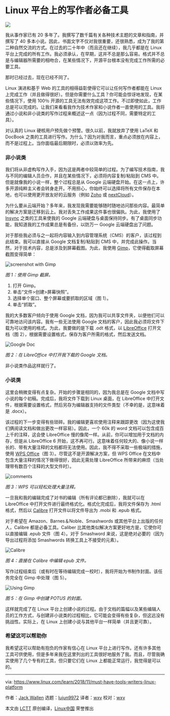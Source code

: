 Linux 平台上的写作者必备工具
======

![](https://img.linux.net.cn/data/attachment/album/201911/25/000129eee2zydelz22vj9h.jpg)

我从事作家已有 20 多年了。我撰写了数千篇有关各种技术主题的文章和指南，并撰写了 40 多本小说。因此，书面文字不仅对我很重要，还很熟悉，成为了我的第二种自然交流的方式。在过去的二十年中（而且还在继续），我几乎都是在 Linux 平台上完成的所有工作。我必须承认，在早期，这并不总是那么容易。格式并不总是与编辑器所需要的相吻合，在某些情况下，开源平台根本没有完成工作所需的必要工具。

那时已经过去，现在已经不同了。

Linux 演进和基于 Web 的工具的相得益彰使得它可以让任何写作者都能在 Linux 上完成工作（并且做得很好）。但是你需要什么工具？你可能会惊讶地发现，在某些情况下，使用 100％ 开源的工具无法有效完成这项工作。不过即使如此，工作总是可以完成的。让我们来看看我作为技术作家和小说作者一直使用的工具。我将通过小说和非小说类的写作过程来概述这一点（因为过程不同，需要特定的工具）。

对认真的 Linux 硬核用户预先做个预警。很久以前，我就放弃了使用 LaTeX 和 DocBook 之类的工具进行写作。为什么？因为对我而言，重点必须放在内容上，而不是过程上。当你面临最后期限时，必须以效率为先。

### 非小说类

我们将从非虚构写作入手，因为这是两者中较简单的过程。为了编写技术指南，我与不同的编辑人员合作，并且在某些情况下，必须将内容复制/粘贴到 CMS 中。但是就像我的小说一样，整个过程总是从 Google 云端硬盘开始。在这一点上，许多开源纯粹主义者会转身走开。不用担心，你始终可以选择将所有文件保存在本地，也可以使用更开放友好的云服务（例如 [Zoho][1] 或 [nextCloud][2]）。

为什么要从云端开始？多年来，我发现我需要能够随时随地访问那些内容。最简单的解决方案是迁移到云上。我对丢失工作成果这件事也很偏执。为此，我使用了 [Insync][3] 之类的工具来使我的 Google 云端硬盘与桌面保持同步。有了桌面同步功能，我知道我的工作成果总是有备份，以防万一 Google 云端硬盘出了问题。

对于那些我必须与之一起将内容输入到内容管理系统（CMS）的客户，该过程到此结束。我可以直接从 Google 文档复制/粘贴到 CMS 中，并完成此操作。当然，对于技术内容，总是涉及到屏幕截图。为此，我使用 [Gimp][4]，它使得截取屏幕截图变得简单：

![screenshot with Gimp][6]

*图 1：使用 Gimp 截屏。*

1. 打开 Gimp。
2. 单击“文件>创建>屏幕快照”。
3. 选择单个窗口、整个屏幕或要抓取的区域（图 1）。
4. 单击“抓取”。

我的大多数客户倾向于使用 Google 文档，因为我可以共享文件夹，以便他们可以可靠地访问该内容。我有一些无法使用 Google 文档的客户，因此我必须将文件下载为可以使用的格式。为此，我要做的是下载 .odt 格式，以 [LibreOffice][8] 打开文档（图 2），根据需要设置格式，保存为客户所需的格式，然后发送文档。

![Google Doc][10]

*图 2：在 LibreOffice 中打开我下载的 Google 文档。*

非小说类作品这样就行了。

### 小说类

这里会稍微变得有点复杂。开始的步骤是相同的​​，因为我总是在 Google 文档中写小说的每个初稿。完成后，我将文件下载到 Linux 桌面，在 LibreOffice 中打开文件，根据需要设置格式，然后另存为编辑器支持的文件类型（不幸的是，这意味着是 .docx）。

该过程的下一步变得有些琐碎。我的编辑更喜欢使用注释来跟踪更改（因为这使我们俩阅读文档和做出更改一样容易）。因此，一个 60k 的 word 文档可以包含成百上千的注释，这会使 LibreOffice 慢的像爬一样。从前，你可以增加用于文档的内存，但是从 LibreOffice 6 开始，这不再可行。这意味着任何较大的、像小说一样长的、带有大量注释的文档都将无法使用。因此，我不得不采取一些极端的措施，使用 [WPS Office][11]（图 3）。尽管这不是开源解决方案，但 WPS Office 在文档中包含大量注释的情况下做得很好，因此无需处理 LibreOffice 所带来的麻烦（当处理带有数百个注释的大型文件时）。

![comments][13]

*图 3：WPS 可以轻松处理大量注释。*

一旦我和我的编辑完成了对书的编辑（所有评论都已删除），我就可以在 LibreOffice 中打开文件进行最终格式化。格式化完成后，我将文件保存为 .html 格式，然后以 [Calibre][14] 打开文件以将文件导出为 .mobi 和 .epub 格式。

对于希望在 Amazon、Barnes＆Noble、Smashwords 或其他平台上出版的任何人，Calibre 都是必备工具。Caliber 比其他类似解决方案更好地方是，它使你可以直接编辑 .epub 文件（图 4）。对于 Smashword 来说，这是绝对必要的（因为导出过程将添加 Smashwords 转换工具上不接受的元素）。

![Calibre][16]

*图 4：直接在 Calibre 中编辑 epub 文件。*

写作过程结束后（或有时在等待编辑完成一校时），我将开始为书制作封面。该任务完全在 Gimp 中处理（图 5）。

![Using Gimp][19]

*图 5：在 Gimp 中创建 POTUS 的封面。*

这样就完成了在 Linux 平台上创建小说的过程。由于文档的篇幅以及某些编辑人员的工作方式，与创建非小说类的过程相比，它可能会变得有些复杂，但这远没有挑战性。实际上，在 Linux 上创建小说与其他平台一样简单（并且更可靠）。

### 希望这可以帮助你

我希望这可以帮助有抱负的作家有信心在 Linux 平台上进行写作。还有许多其他工具可供使用，但是多年来我在这里列出的工具很好地服务了我。而且，尽管我确实使用了几个专有的工具，但只要它们在 Linux 上都能正常运行，我觉得是可以的。

--------------------------------------------------------------------------------

via: https://www.linux.com/learn/2018/11/must-have-tools-writers-linux-platform

作者：[Jack Wallen][a]
选题：[lujun9972][b]
译者：[wxy](https://github.com/wxy)
校对：[wxy](https://github.com/wxy)

本文由 [LCTT](https://github.com/LCTT/TranslateProject) 原创编译，[Linux中国](https://linux.cn/) 荣誉推出

[a]: https://www.linux.com/users/jlwallen
[b]: https://github.com/lujun9972
[1]: https://www.zoho.com/
[2]: https://nextcloud.com/
[3]: https://www.insynchq.com
[4]: https://www.gimp.org/
[5]: /files/images/writingtools1jpg
[6]: https://lcom.static.linuxfound.org/sites/lcom/files/writingtools_1.jpg (screenshot with Gimp)
[7]: /licenses/category/used-permission
[8]: https://www.libreoffice.org/
[9]: /files/images/writingtools2jpg
[10]: https://lcom.static.linuxfound.org/sites/lcom/files/writingtools_2.jpg (Google Doc)
[11]: https://www.wps.com/en-US/
[12]: /files/images/writingtools3jpg
[13]: https://lcom.static.linuxfound.org/sites/lcom/files/writingtools_3.jpg (comments)
[14]: https://calibre-ebook.com/
[15]: /files/images/writingtools4jpg
[16]: https://lcom.static.linuxfound.org/sites/lcom/files/writingtools_4.jpg (Calibre)
[17]: /licenses/category/creative-commons-zero
[18]: /files/images/writingtools5jpg
[19]: https://lcom.static.linuxfound.org/sites/lcom/files/writingtools_5.jpg (Using Gimp)
[20]: https://training.linuxfoundation.org/training/introduction-to-open-source-development-git-and-linux/?utm_source=linux.com&utm_medium=article&utm_campaign=lfd201
